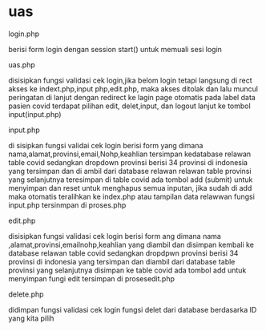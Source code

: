 # uas

login.php

berisi form login dengan session start() untuk memuali sesi login

uas.php

disisipkan fungsi validasi cek login,jika belom login tetapi langsung di rect akses ke indext.php,input php,edit.php, maka akses ditolak dan lalu muncul peringatan di lanjut dengan redirect ke lagin page otomatis pada label data pasien covid terdapat pilihan  edit, delet,input, dan logout lanjut ke tombol input(input.php)

input.php

di sisipkan fungsi validai cek login
berisi form yang dimana nama,alamat,provinsi,email,Nohp,keahlian tersimpan kedatabase relawan table covid
sedangkan dropdown provinsi berisi 34 provinsi di indonesia yang tersimpan dan di ambil dari database relawan relawan table provinsi yang selanjutnya teresimpan di table covid
ada tombol add (submit) untuk menyimpan dan reset untuk menghapus semua inputan, jika sudah di add maka otomatis teralihkan ke index.php atau tampilan data relawwan
fungsi input.php tersinmpan di proses.php

edit.php

disisipkan fungsi validasi cek login berisi form ang dimana nama ,alamat,provinsi,emailnohp,keahlian yang diambil dan disimpan kembali ke database relawan table covid
sedangkan dropdpwn provinsi berisi 34 provinsi di indonesia yang tersimpan dan diambil dari database table provinsi yang selanjutnya disimpan ke table covid 
ada tombol add untuk menyimpan fungi edit tersimpan di prosesedit.php

delete.php

didimpan fungsi validasi cek login fungsi delet dari database berdasarka ID yang kita pilih
